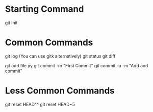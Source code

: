 Starting Command
================

git init

Common Commands
===============

git log (You can use gitk alternatively)
git status
git diff

git add file.py
git commit -m "First Commit"
git commit -a -m "Add and commit"

Less Common Commands
====================

git reset HEAD^^
git reset HEAD~5
